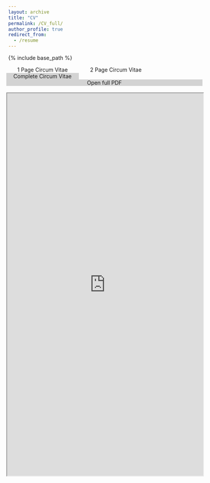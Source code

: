 ```yaml
---
layout: archive
title: "CV"
permalink: /CV_full/
author_profile: true
redirect_from:
  - /resume
---
```


<style>
/* Float four columns side by side */
.column {
  float: left;
  width: 25%;
  padding: 0 10px;
}

/* Remove extra left and right margins, due to padding in columns */
.row {margin: 0 -5px;}

/* Clear floats after the columns */
.row:after {
  content: "";
  display: table;
  clear: both;
}

/* Style the counter cards */
.card {
<!--   box-shadow: 0 4px 8px 0 rgba(0, 0, 0, 0.2); /* this adds the "card" effect */ -->
  padding: 16px;
<!--   text-align: center; -->
<!--   background-color: #f1f1f1; -->
}

/* Responsive columns - one column layout (vertical) on small screens */
@media screen and (max-width: 600px) {
  .column {
    width: 100%;
    display: block;
    margin-bottom: 20px;
  }
}
  
a:link {
  text-decoration: none;
}
</style>

{% include base_path %}

<div class="row">
  <div class="column" style="width: 33%;text-align: center;">
    <div class="card">
      <a href="https://maitreygram.github.io/CV1/">1 Page Circum Vitae</a>
    </div>
  </div>
  <div class="column" style="width: 34%;text-align: center;">
    <div class="card">
      <a href="https://maitreygram.github.io/CV2/">2 Page Circum Vitae</a>
    </div>
  </div>
  <div class="column" style="width: 33%;background-color: #D3D3D3;text-align: center;">
    <div class="card">
      <a href="https://maitreygram.github.io/CV_full/">Complete Circum Vitae</a>
    </div>
  </div>
</div>
<div class="row" style="background-color: #D3D3D3;text-align: center;">
  <div class="card">
    <a href="https://maitreygram.github.io/CV/Circum_Vitae_Full_10_23.pdf">Open full PDF</a>
  </div>
</div>
<br>
<div class="row">
  <div class="card">
    <iframe src="https://maitreygram.github.io/CV/Circum_Vitae_Full_10_23.pdf" width="100%" height="1000"></iframe>
  </div>
</div>
